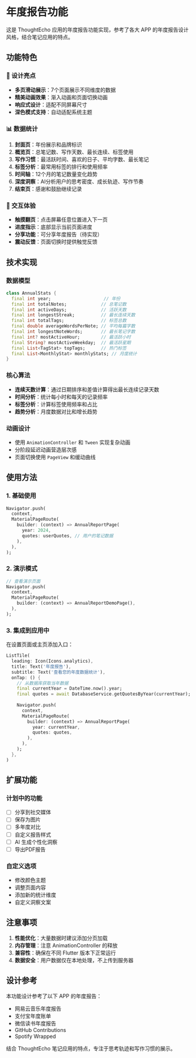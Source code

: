 # 年度报告功能

这是 ThoughtEcho 应用的年度报告功能实现，参考了各大 APP 的年度报告设计风格，结合笔记应用的特点。

## 功能特色

### 🎨 设计亮点
- **多页滑动展示**：7个页面展示不同维度的数据
- **精美动画效果**：渐入动画和页面切换动画
- **响应式设计**：适配不同屏幕尺寸
- **深色模式支持**：自动适配系统主题

### 📊 数据统计
1. **封面页**：年份展示和品牌标识
2. **概览页**：总笔记数、写作天数、最长连续、标签使用
3. **写作习惯**：最活跃时间、喜欢的日子、平均字数、最长笔记
4. **标签分析**：最常用标签的排行和使用频率
5. **时间轴**：12个月的笔记数量变化趋势
6. **深度洞察**：AI分析用户的思考密度、成长轨迹、写作节奏
7. **结束页**：感谢和鼓励继续记录

### 🚀 交互体验
- **触摸翻页**：点击屏幕任意位置进入下一页
- **进度指示**：底部显示当前页面进度
- **分享功能**：可分享年度报告（待实现）
- **震动反馈**：页面切换时提供触觉反馈

## 技术实现

### 数据模型
```dart
class AnnualStats {
  final int year;                    // 年份
  final int totalNotes;             // 总笔记数
  final int activeDays;             // 活跃天数
  final int longestStreak;          // 最长连续天数
  final int totalTags;              // 标签总数
  final double averageWordsPerNote; // 平均每篇字数
  final int longestNoteWords;       // 最长笔记字数
  final int? mostActiveHour;        // 最活跃小时
  final String? mostActiveWeekday;  // 最活跃星期
  final List<TagStat> topTags;      // 热门标签
  final List<MonthlyStat> monthlyStats; // 月度统计
}
```

### 核心算法
- **连续天数计算**：通过日期排序和差值计算得出最长连续记录天数
- **时间分析**：统计每小时和每天的记录频率
- **标签分析**：计算标签使用频率和占比
- **趋势分析**：月度数据对比和增长趋势

### 动画设计
- 使用 `AnimationController` 和 `Tween` 实现复杂动画
- 分阶段延迟动画营造层次感
- 页面切换使用 `PageView` 和缓动曲线

## 使用方法

### 1. 基础使用
```dart
Navigator.push(
  context,
  MaterialPageRoute(
    builder: (context) => AnnualReportPage(
      year: 2024,
      quotes: userQuotes, // 用户的笔记数据
    ),
  ),
);
```

### 2. 演示模式
```dart
// 查看演示页面
Navigator.push(
  context,
  MaterialPageRoute(
    builder: (context) => AnnualReportDemoPage(),
  ),
);
```

### 3. 集成到应用中
在设置页面或主页添加入口：
```dart
ListTile(
  leading: Icon(Icons.analytics),
  title: Text('年度报告'),
  subtitle: Text('查看您的年度数据统计'),
  onTap: () {
    // 从数据库获取当年数据
    final currentYear = DateTime.now().year;
    final quotes = await DatabaseService.getQuotesByYear(currentYear);
    
    Navigator.push(
      context,
      MaterialPageRoute(
        builder: (context) => AnnualReportPage(
          year: currentYear,
          quotes: quotes,
        ),
      ),
    );
  },
)
```

## 扩展功能

### 计划中的功能
- [ ] 分享到社交媒体
- [ ] 保存为图片
- [ ] 多年度对比
- [ ] 自定义报告样式
- [ ] AI 生成个性化洞察
- [ ] 导出PDF报告

### 自定义选项
- 修改颜色主题
- 调整页面内容
- 添加新的统计维度
- 自定义洞察文案

## 注意事项

1. **性能优化**：大量数据时建议添加分页加载
2. **内存管理**：注意 AnimationController 的释放
3. **兼容性**：确保在不同 Flutter 版本下正常运行
4. **数据安全**：用户数据仅在本地处理，不上传到服务器

## 设计参考

本功能设计参考了以下 APP 的年度报告：
- 网易云音乐年度报告
- 支付宝年度账单
- 微信读书年度报告
- GitHub Contributions
- Spotify Wrapped

结合 ThoughtEcho 笔记应用的特点，专注于思考轨迹和写作习惯的展示。
